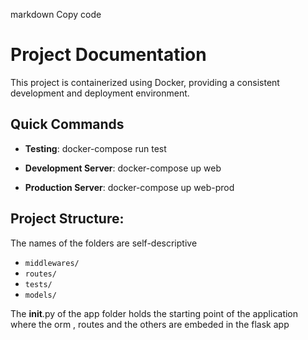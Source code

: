 markdown
Copy code

# Project Documentation

This project is containerized using Docker, providing a consistent development and deployment environment.

## Quick Commands

- **Testing**:
  docker-compose run test

- **Development Server**:
  docker-compose up web

- **Production Server**:
  docker-compose up web-prod

## Project Structure:

The names of the folders are self-descriptive

- `middlewares/`
- `routes/`
- `tests/`
- `models/`

The **init**.py of the app folder holds the starting point of the application where the orm , routes and the others are embeded in the flask app
